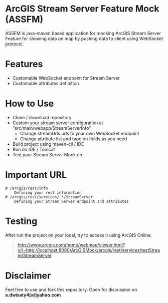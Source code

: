 # ArcGIS Stream Server Feature Mock (ASSFM)

ASSFM is java-maven based application for mocking ArcGIS Stream Server Feature for showing data on map by pushing data to client using WebSocket protocol.

# Features 

  - Customable WebSocket endpoint for Stream Server
  - Customable attributes definition

# How to Use
  - Clone / download repository
  - Custom your stream server configuration at "src/main/webapp/StreamServerInfo"
    - Change streamUrls.urls to your own WebSocket endpoint
    - Change attribute list and type on fields as you need
  - Build project using maven-cli / IDE
  - Run on IDE / Tomcat
  - Test your Stream Server Mock on
  

# Important URL
    # /arcgis/rest/info
        Defining your rest information
    # /arcgis/rest/services/.*/StreamServer
        Defining your Stream Server endpoint and attributes

# Testing
After run the project on your local, try to access it using ArcGIS Online.
> http://www.arcgis.com/home/webmap/viewer.html?url=http://localhost:8080/ArcGISMock/arcgis/rest/services/testStream/StreamServer

# Disclaimer
Feel free to use and fork this repository. Open for discussion on **a.dwisaty4[at]yahoo.com**